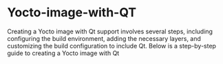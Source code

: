 # Yocto-image-with-QT
Creating a Yocto image with Qt support involves several steps, including configuring the build environment, adding the necessary layers, and customizing the build configuration to include Qt. Below is a step-by-step guide to creating a Yocto image with Qt
